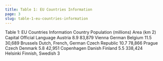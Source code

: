 ```yaml
---
title: Table 1: EU Countries Information
page: 3
slug: table-1-eu-countries-information
---
```


Table 1: EU Countries Information
Country Population (millions) Area (km 2) Capital Oﬃcial Language
Austria 8.9 83,879 Vienna German
Belgium 11.5 30,689 Brussels Dutch, French, German
Czech Republic 10.7 78,866 Prague Czech
Denmark 5.8 42,951 Copenhagen Danish
Finland 5.5 338,424 Helsinki Finnish, Swedish
3